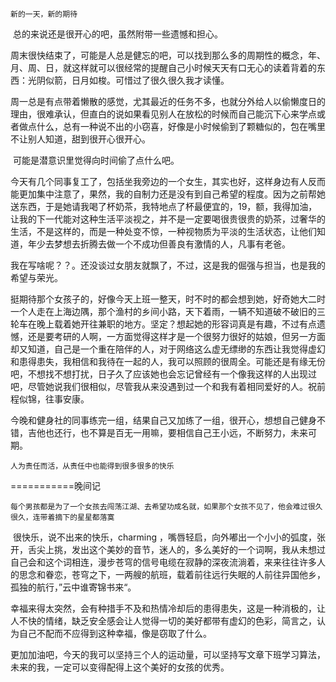 ```
新的一天，新的期待
```

​	总的来说还是很开心的吧，虽然附带一些遗憾和担心。

​	周末很快结束了，可能是人总是健忘的吧，可以找到那么多的周期性的概念，年、月、周、日，就这样就可以很经常的提醒自己小时候天天有口无心的读着背着的东西：光阴似箭，日月如梭。可惜过了很久很久我才读懂。

​	周一总是有点带着懒散的感觉，尤其最近的任务不多，也就分外给人以偷懒度日的理由，很难承认，但直白的说如果看见别人在放松的时候而自己能沉下心来学点或者做点什么，总有一种说不出的小窃喜，好像是小时候偷到了颗糖似的，包在嘴里不让别人知道，甜到很开心很开心。

​	可能是潜意识里觉得向时间偷了点什么吧。

​	今天有几个同事复工了，包括坐我旁边的一个女生，其实也好，这样身边有人反而能更加集中注意了，果然，我的自制力还是没有到自己希望的程度。因为之前帮她送东西，于是她请我喝了杯奶茶，我特地点了杯最便宜的，19，额，我得加油，让我的下一代能对这种生活平淡视之，并不是一定要喝很贵很贵的奶茶，过奢华的生活，不是这样的，而是一种处变不惊，一种视物质为平淡的生活状态，让他们知道，年少去梦想去折腾去做一个不成功但善良有激情的人，凡事有老爸。

​	我在写啥呢？？。还没谈过女朋友就飘了，不过，这是我的倔强与担当，也是我的希望与荣光。

​	挺期待那个女孩子的，好像今天上班一整天，时不时的都会想到她，好奇她大二时一个人走在上海边隅，那个渔村的乡间小路，天下着雨，一辆不知道破不破旧的三轮车在晚上载着她开往兼职的地方。坚定？想起她的形容词真是有趣，不过有点遗憾，还是要考研的人啊，一方面觉得这样才是一个很努力很好的姑娘，但另一方面却又知道，自己是一个重在陪伴的人，对于网络这么虚无缥缈的东西让我觉得虚幻和患得患失，我相信和我待在一起的人，我可以照顾的很周全。可能还是有缘无份吧，不想找不想打扰，日子久了应该她也会忘记曾经有一个像我这样的人出现过吧，尽管她说我们很相似，尽管我从来没遇到过一个和我有着相同爱好的人。祝前程似锦，往事安康。

​	今晚和健身社的同事练完一组，结果自己又加练了一组，很开心，想想自己健身不错，吉他也还行，也不算是百无一用嘛，要相信自己王小远，不断努力，未来可期。

```
人为责任而活，从责任中也能得到很多很多的快乐
```



===========晚间记

```
每个男孩都是为了一个女孩去闯荡江湖、去希望功成名就，如果那个女孩不见了，他会难过很久很久，连带着摘下的星星都落寞
```

​		很快乐，说不出来的快乐，charming ，嘴唇轻启，向外嘟出一个小小的弧度，张开，舌尖上挑，发出这个美妙的音节，迷人的，多么美好的一个词啊，我从未想过自己会和这个词相连，漫步苍穹的信号电缆在寂静的深夜流淌着，来来往往许多人的思念和眷恋，苍穹之下，一两艘的航班，载着前往远行失眠的人前往异国他乡，孤独的航行，”云中谁寄锦书来“。

​		幸福来得太突然，会有种措手不及和热情冷却后的患得患失，这是一种消极的，让人不快的情绪，缺乏安全感会让人觉得一切的美好都带有虚幻的色彩，简言之，认为自己不配而不应得到这种幸福，像是窃取了什么。

​		更加加油吧，今天的我可以坚持三个人的运动量，可以坚持写文章下班学习算法，未来的我，一定可以变得配得上这个美好的女孩的优秀。

​		